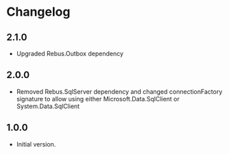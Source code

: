 # Changelog

## 2.1.0
* Upgraded Rebus.Outbox dependency

## 2.0.0
* Removed Rebus.SqlServer dependency and changed connectionFactory signature to allow using either Microsoft.Data.SqlClient or System.Data.SqlClient

## 1.0.0
* Initial version.
